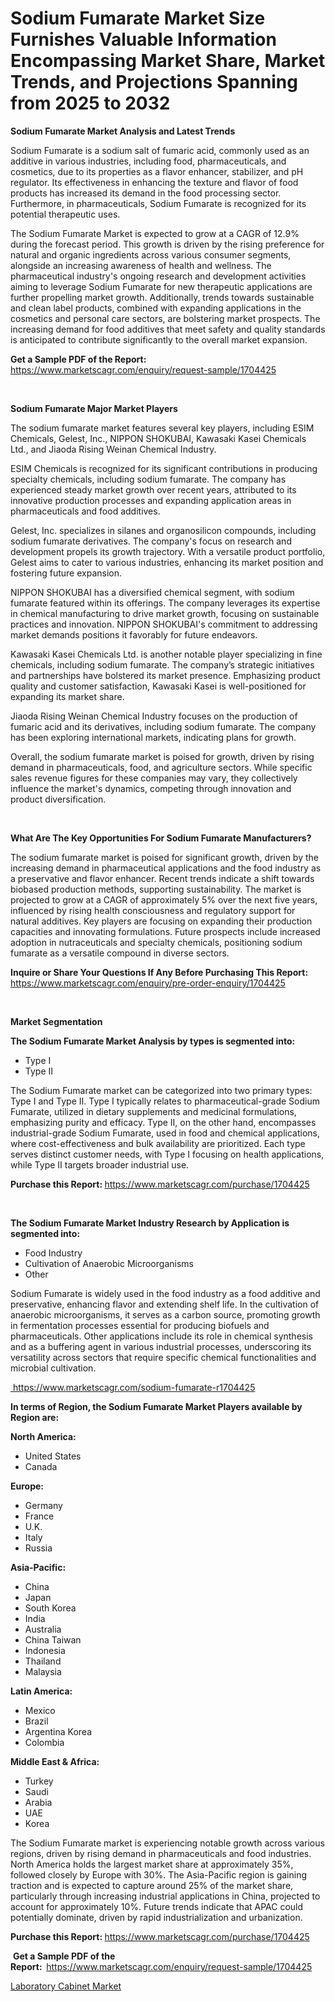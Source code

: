 <p><h1>Sodium Fumarate Market Size Furnishes Valuable Information Encompassing Market Share, Market Trends, and Projections Spanning from 2025 to 2032</h1></p><p><strong>Sodium Fumarate Market Analysis and Latest Trends</strong></p>
<p><p>Sodium Fumarate is a sodium salt of fumaric acid, commonly used as an additive in various industries, including food, pharmaceuticals, and cosmetics, due to its properties as a flavor enhancer, stabilizer, and pH regulator. Its effectiveness in enhancing the texture and flavor of food products has increased its demand in the food processing sector. Furthermore, in pharmaceuticals, Sodium Fumarate is recognized for its potential therapeutic uses.</p><p>The Sodium Fumarate Market is expected to grow at a CAGR of 12.9% during the forecast period. This growth is driven by the rising preference for natural and organic ingredients across various consumer segments, alongside an increasing awareness of health and wellness. The pharmaceutical industry's ongoing research and development activities aiming to leverage Sodium Fumarate for new therapeutic applications are further propelling market growth. Additionally, trends towards sustainable and clean label products, combined with expanding applications in the cosmetics and personal care sectors, are bolstering market prospects. The increasing demand for food additives that meet safety and quality standards is anticipated to contribute significantly to the overall market expansion.</p></p>
<p><strong>Get a Sample PDF of the Report:&nbsp;</strong> <a href="https://www.marketscagr.com/enquiry/request-sample/1704425?utm_campaign=1743&utm_medium=2&utm_source=Github&utm_content=ia&utm_term=09012025&utm_id=sodium-fumarate">https://www.marketscagr.com/enquiry/request-sample/1704425</a></p>
<p>&nbsp;</p>
<p><strong>Sodium Fumarate Major Market Players</strong></p>
<p><p>The sodium fumarate market features several key players, including ESIM Chemicals, Gelest, Inc., NIPPON SHOKUBAI, Kawasaki Kasei Chemicals Ltd., and Jiaoda Rising Weinan Chemical Industry. </p><p>ESIM Chemicals is recognized for its significant contributions in producing specialty chemicals, including sodium fumarate. The company has experienced steady market growth over recent years, attributed to its innovative production processes and expanding application areas in pharmaceuticals and food additives. </p><p>Gelest, Inc. specializes in silanes and organosilicon compounds, including sodium fumarate derivatives. The company's focus on research and development propels its growth trajectory. With a versatile product portfolio, Gelest aims to cater to various industries, enhancing its market position and fostering future expansion.</p><p>NIPPON SHOKUBAI has a diversified chemical segment, with sodium fumarate featured within its offerings. The company leverages its expertise in chemical manufacturing to drive market growth, focusing on sustainable practices and innovation. NIPPON SHOKUBAI's commitment to addressing market demands positions it favorably for future endeavors.</p><p>Kawasaki Kasei Chemicals Ltd. is another notable player specializing in fine chemicals, including sodium fumarate. The company’s strategic initiatives and partnerships have bolstered its market presence. Emphasizing product quality and customer satisfaction, Kawasaki Kasei is well-positioned for expanding its market share.</p><p>Jiaoda Rising Weinan Chemical Industry focuses on the production of fumaric acid and its derivatives, including sodium fumarate. The company has been exploring international markets, indicating plans for growth. </p><p>Overall, the sodium fumarate market is poised for growth, driven by rising demand in pharmaceuticals, food, and agriculture sectors. While specific sales revenue figures for these companies may vary, they collectively influence the market's dynamics, competing through innovation and product diversification.</p></p>
<p>&nbsp;</p>
<p><strong>What Are The Key Opportunities For Sodium Fumarate Manufacturers?</strong></p>
<p><p>The sodium fumarate market is poised for significant growth, driven by the increasing demand in pharmaceutical applications and the food industry as a preservative and flavor enhancer. Recent trends indicate a shift towards biobased production methods, supporting sustainability. The market is projected to grow at a CAGR of approximately 5% over the next five years, influenced by rising health consciousness and regulatory support for natural additives. Key players are focusing on expanding their production capacities and innovating formulations. Future prospects include increased adoption in nutraceuticals and specialty chemicals, positioning sodium fumarate as a versatile compound in diverse sectors.</p></p>
<p><strong>Inquire or Share Your Questions If Any Before Purchasing This Report:</strong> <a href="https://www.marketscagr.com/enquiry/pre-order-enquiry/1704425?utm_campaign=1743&utm_medium=2&utm_source=Github&utm_content=ia&utm_term=09012025&utm_id=sodium-fumarate">https://www.marketscagr.com/enquiry/pre-order-enquiry/1704425</a></p>
<p>&nbsp;</p>
<p><strong>Market Segmentation</strong></p>
<p><strong>The Sodium Fumarate Market Analysis by types is segmented into:</strong></p>
<p><ul><li>Type I</li><li>Type II</li></ul></p>
<p><p>The Sodium Fumarate market can be categorized into two primary types: Type I and Type II. Type I typically relates to pharmaceutical-grade Sodium Fumarate, utilized in dietary supplements and medicinal formulations, emphasizing purity and efficacy. Type II, on the other hand, encompasses industrial-grade Sodium Fumarate, used in food and chemical applications, where cost-effectiveness and bulk availability are prioritized. Each type serves distinct customer needs, with Type I focusing on health applications, while Type II targets broader industrial use.</p></p>
<p><strong>Purchase this Report:&nbsp;</strong><a href="https://www.marketscagr.com/purchase/1704425?utm_campaign=1743&utm_medium=2&utm_source=Github&utm_content=ia&utm_term=09012025&utm_id=sodium-fumarate">https://www.marketscagr.com/purchase/1704425</a></p>
<p>&nbsp;</p>
<p><strong>The Sodium Fumarate Market Industry Research by Application is segmented into:</strong></p>
<p><ul><li>Food Industry</li><li>Cultivation of Anaerobic Microorganisms</li><li>Other</li></ul></p>
<p><p>Sodium Fumarate is widely used in the food industry as a food additive and preservative, enhancing flavor and extending shelf life. In the cultivation of anaerobic microorganisms, it serves as a carbon source, promoting growth in fermentation processes essential for producing biofuels and pharmaceuticals. Other applications include its role in chemical synthesis and as a buffering agent in various industrial processes, underscoring its versatility across sectors that require specific chemical functionalities and microbial cultivation.</p></p>
<p><a href="https://www.marketscagr.com/sodium-fumarate-r1704425?utm_campaign=1743&utm_medium=2&utm_source=Github&utm_content=ia&utm_term=09012025&utm_id=sodium-fumarate">&nbsp;https://www.marketscagr.com/sodium-fumarate-r1704425</a></p>
<p><strong>In terms of Region, the Sodium Fumarate Market Players available by Region are:</strong></p>
<p>
    <p> <strong> North America: </strong>
        <ul>
            <li>United States</li>
            <li>Canada</li>
        </ul>
        </p> 
    <p> <strong> Europe: </strong>
        <ul>
            <li>Germany</li>
            <li>France</li>
            <li>U.K.</li>
            <li>Italy</li>
            <li>Russia</li>
        </ul>
        </p> 
    <p> <strong> Asia-Pacific: </strong>
        <ul>
            <li>China</li>
            <li>Japan</li>
            <li>South Korea</li>
            <li>India</li>
            <li>Australia</li>
            <li>China Taiwan</li>
            <li>Indonesia</li>
            <li>Thailand</li>
            <li>Malaysia</li>
        </ul>
        </p> 
    <p> <strong> Latin America: </strong>
        <ul>
            <li>Mexico</li>
            <li>Brazil</li>
            <li>Argentina Korea</li>
            <li>Colombia</li>
        </ul>
        </p> 
    <p> <strong> Middle East & Africa: </strong>
        <ul>
            <li>Turkey</li>
            <li>Saudi</li>
            <li>Arabia</li>
            <li>UAE</li>
            <li>Korea</li>
        </ul>
    </p>
    </p>
<p><p>The Sodium Fumarate market is experiencing notable growth across various regions, driven by rising demand in pharmaceuticals and food industries. North America holds the largest market share at approximately 35%, followed closely by Europe with 30%. The Asia-Pacific region is gaining traction and is expected to capture around 25% of the market share, particularly through increasing industrial applications in China, projected to account for approximately 10%. Future trends indicate that APAC could potentially dominate, driven by rapid industrialization and urbanization.</p></p>
<p><strong>Purchase this Report: </strong><a href="https://www.marketscagr.com/purchase/1704425?utm_campaign=1743&utm_medium=2&utm_source=Github&utm_content=ia&utm_term=09012025&utm_id=sodium-fumarate">https://www.marketscagr.com/purchase/1704425</a></p>
<p>&nbsp;<strong>Get a Sample PDF of the Report:&nbsp;&nbsp;</strong><a href="https://www.marketscagr.com/enquiry/request-sample/1704425?utm_campaign=1743&utm_medium=2&utm_source=Github&utm_content=ia&utm_term=09012025&utm_id=sodium-fumarate">https://www.marketscagr.com/enquiry/request-sample/1704425</a></p>
<p><strong></strong></p>
<p><p><a href="https://github.com/willjis/Market-Research-Report-List-1/blob/main/laboratory-cabinet-market.md?utm_campaign=1743&utm_medium=2&utm_source=Github&utm_content=ia&utm_term=09012025&utm_id=sodium-fumarate">Laboratory Cabinet Market</a></p></p>